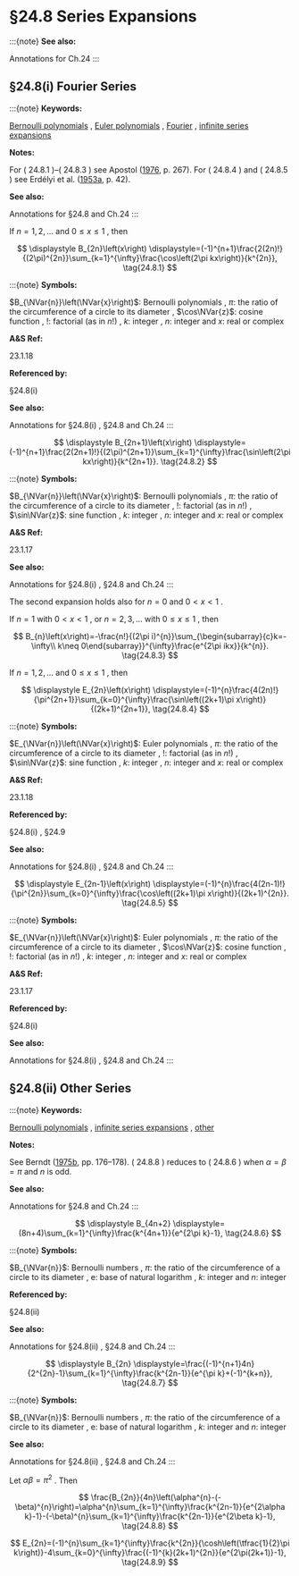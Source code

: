 # §24.8 Series Expansions

:::{note}
**See also:**

Annotations for Ch.24
:::


## §24.8(i) Fourier Series

:::{note}
**Keywords:**

[Bernoulli polynomials](http://dlmf.nist.gov/search/search?q=Bernoulli%20polynomials) , [Euler polynomials](http://dlmf.nist.gov/search/search?q=Euler%20polynomials) , [Fourier](http://dlmf.nist.gov/search/search?q=Fourier) , [infinite series expansions](http://dlmf.nist.gov/search/search?q=infinite%20series%20expansions)

**Notes:**

For ( 24.8.1 )–( 24.8.3 ) see Apostol ([1976](./bib/index.html#bib115 "Introduction to Analytic Number Theory"), p. 267). For ( 24.8.4 ) and ( 24.8.5 ) see Erdélyi et al. ([1953a](./bib/E.html#bib751 "Higher Transcendental Functions. Vol. I"), p. 42).

**See also:**

Annotations for §24.8 and Ch.24
:::

If $n=1,2,\dots$ and $0\leq x\leq 1$ , then

<a id="EGx1"></a>

$$
\displaystyle B_{2n}\left(x\right) \displaystyle=(-1)^{n+1}\frac{2(2n)!}{(2\pi)^{2n}}\sum_{k=1}^{\infty}\frac{\cos\left(2\pi kx\right)}{k^{2n}}, \tag{24.8.1}
$$

:::{note}
**Symbols:**

$B_{\NVar{n}}\left(\NVar{x}\right)$: Bernoulli polynomials , $\pi$: the ratio of the circumference of a circle to its diameter , $\cos\NVar{z}$: cosine function , $!$: factorial (as in $n!$) , $k$: integer , $n$: integer and $x$: real or complex

**A&S Ref:**

23.1.18

**Referenced by:**

§24.8(i)

**See also:**

Annotations for §24.8(i) , §24.8 and Ch.24
:::

$$
\displaystyle B_{2n+1}\left(x\right) \displaystyle=(-1)^{n+1}\frac{2(2n+1)!}{(2\pi)^{2n+1}}\sum_{k=1}^{\infty}\frac{\sin\left(2\pi kx\right)}{k^{2n+1}}. \tag{24.8.2}
$$

:::{note}
**Symbols:**

$B_{\NVar{n}}\left(\NVar{x}\right)$: Bernoulli polynomials , $\pi$: the ratio of the circumference of a circle to its diameter , $!$: factorial (as in $n!$) , $\sin\NVar{z}$: sine function , $k$: integer , $n$: integer and $x$: real or complex

**A&S Ref:**

23.1.17

**See also:**

Annotations for §24.8(i) , §24.8 and Ch.24
:::

The second expansion holds also for $n=0$ and $0<x<1$ .

If $n=1$ with $0<x<1$ , or $n=2,3,\dots$ with $0\leq x\leq 1$ , then


<a id="E3"></a>
$$
B_{n}\left(x\right)=-\frac{n!}{(2\pi i)^{n}}\sum_{\begin{subarray}{c}k=-\infty\\
k\neq 0\end{subarray}}^{\infty}\frac{e^{2\pi ikx}}{k^{n}}. \tag{24.8.3}
$$

If $n=1,2,\dots$ and $0\leq x\leq 1$ , then

<a id="EGx2"></a>

$$
\displaystyle E_{2n}\left(x\right) \displaystyle=(-1)^{n}\frac{4(2n)!}{\pi^{2n+1}}\sum_{k=0}^{\infty}\frac{\sin\left((2k+1)\pi x\right)}{(2k+1)^{2n+1}}, \tag{24.8.4}
$$

:::{note}
**Symbols:**

$E_{\NVar{n}}\left(\NVar{x}\right)$: Euler polynomials , $\pi$: the ratio of the circumference of a circle to its diameter , $!$: factorial (as in $n!$) , $\sin\NVar{z}$: sine function , $k$: integer , $n$: integer and $x$: real or complex

**A&S Ref:**

23.1.18

**Referenced by:**

§24.8(i) , §24.9

**See also:**

Annotations for §24.8(i) , §24.8 and Ch.24
:::

$$
\displaystyle E_{2n-1}\left(x\right) \displaystyle=(-1)^{n}\frac{4(2n-1)!}{\pi^{2n}}\sum_{k=0}^{\infty}\frac{\cos\left((2k+1)\pi x\right)}{(2k+1)^{2n}}. \tag{24.8.5}
$$

:::{note}
**Symbols:**

$E_{\NVar{n}}\left(\NVar{x}\right)$: Euler polynomials , $\pi$: the ratio of the circumference of a circle to its diameter , $\cos\NVar{z}$: cosine function , $!$: factorial (as in $n!$) , $k$: integer , $n$: integer and $x$: real or complex

**A&S Ref:**

23.1.17

**Referenced by:**

§24.8(i)

**See also:**

Annotations for §24.8(i) , §24.8 and Ch.24
:::


## §24.8(ii) Other Series

:::{note}
**Keywords:**

[Bernoulli polynomials](http://dlmf.nist.gov/search/search?q=Bernoulli%20polynomials) , [infinite series expansions](http://dlmf.nist.gov/search/search?q=infinite%20series%20expansions) , [other](http://dlmf.nist.gov/search/search?q=other)

**Notes:**

See Berndt ([1975b](./bib/B.html#bib242 "Periodic Bernoulli numbers, summation formulas and applications"), pp. 176–178). ( 24.8.8 ) reduces to ( 24.8.6 ) when $\alpha=\beta=\pi$ and $n$ is odd.

**See also:**

Annotations for §24.8 and Ch.24
:::

<a id="EGx3"></a>

$$
\displaystyle B_{4n+2} \displaystyle=(8n+4)\sum_{k=1}^{\infty}\frac{k^{4n+1}}{e^{2\pi k}-1}, \tag{24.8.6}
$$

:::{note}
**Symbols:**

$B_{\NVar{n}}$: Bernoulli numbers , $\pi$: the ratio of the circumference of a circle to its diameter , $\mathrm{e}$: base of natural logarithm , $k$: integer and $n$: integer

**Referenced by:**

§24.8(ii)

**See also:**

Annotations for §24.8(ii) , §24.8 and Ch.24
:::

$$
\displaystyle B_{2n} \displaystyle=\frac{(-1)^{n+1}4n}{2^{2n}-1}\sum_{k=1}^{\infty}\frac{k^{2n-1}}{e^{\pi k}+(-1)^{k+n}}, \tag{24.8.7}
$$

:::{note}
**Symbols:**

$B_{\NVar{n}}$: Bernoulli numbers , $\pi$: the ratio of the circumference of a circle to its diameter , $\mathrm{e}$: base of natural logarithm , $k$: integer and $n$: integer

**See also:**

Annotations for §24.8(ii) , §24.8 and Ch.24
:::

Let $\alpha\beta=\pi^{2}$ . Then


<a id="E8"></a>
$$
\frac{B_{2n}}{4n}\left(\alpha^{n}-(-\beta)^{n}\right)=\alpha^{n}\sum_{k=1}^{\infty}\frac{k^{2n-1}}{e^{2\alpha k}-1}-(-\beta)^{n}\sum_{k=1}^{\infty}\frac{k^{2n-1}}{e^{2\beta k}-1}, \tag{24.8.8}
$$


<a id="E9"></a>
$$
E_{2n}=(-1)^{n}\sum_{k=1}^{\infty}\frac{k^{2n}}{\cosh\left(\tfrac{1}{2}\pi k\right)}-4\sum_{k=0}^{\infty}\frac{(-1)^{k}(2k+1)^{2n}}{e^{2\pi(2k+1)}-1}, \tag{24.8.9}
$$
